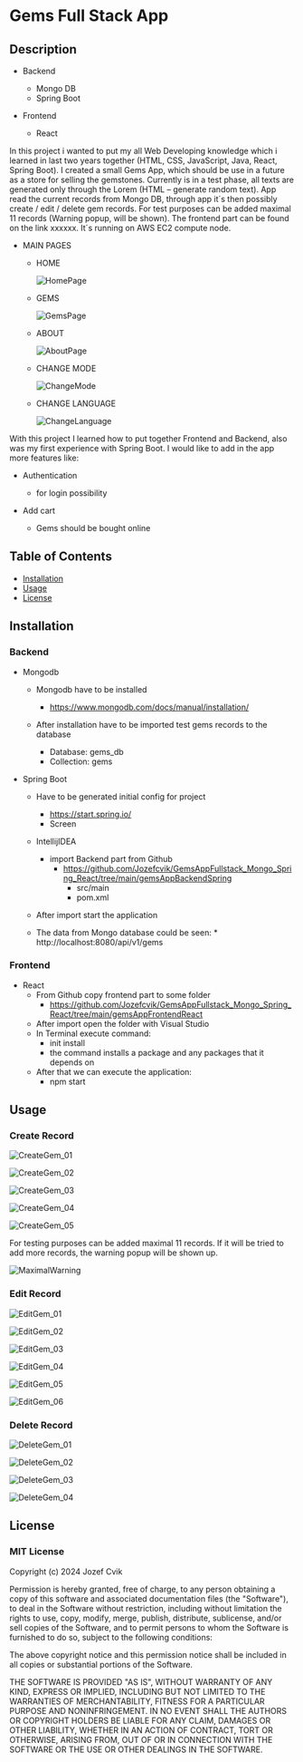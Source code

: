 # Gems Full Stack App

## Description

*	Backend
    *	Mongo DB
    *	Spring Boot
      
*	Frontend
    *	React

In this project i wanted to put my all Web Developing knowledge which i learned in last two years together (HTML, CSS, JavaScript, Java, React, Spring Boot). I created a small Gems App, which should be use in a future as a store for selling the gemstones. Currently is in a test phase, all texts are generated only through the Lorem (HTML – generate random text). App read the current records from Mongo DB, through app it´s then possibly create / edit / delete gem records. For test purposes can be added maximal 11 records (Warning popup, will be shown). The frontend part can be found on the link xxxxxx. It´s running on AWS EC2 compute node. 

* MAIN PAGES
  
   * HOME
      
     ![HomePage](assets/images/03_EN_HomeSide.jpg)


  * GEMS
    
      ![GemsPage](assets/images/04_EN_GemsSide.jpg)


  * ABOUT
    
      ![AboutPage](assets/images/05_EN_AboutSide.jpg)


  * CHANGE MODE
    
      ![ChangeMode](assets/images/06_EN_ChangeMode.jpg)


  * CHANGE LANGUAGE
    
      ![ChangeLanguage](assets/images/07_EN_ChangeLanguage.jpg)


With this project I learned how to put together Frontend and Backend, also was my first experience with Spring Boot. I would like to add in the app more features like:
  * Authentication
      * for login possibility

  * Add cart
      * Gems should be bought online


## Table of Contents

- [Installation](#installation)
- [Usage](#usage)
- [License](#license)

## Installation

### Backend
* Mongodb
    * Mongodb have to be installed
        * https://www.mongodb.com/docs/manual/installation/

    * After installation have to be imported test gems records to the database
        * Database: gems_db
        * Collection: gems

* Spring Boot
    * Have to be generated initial config for project
        * https://start.spring.io/
        * Screen

    * IntellijIDEA
        * import Backend part from Github
            * https://github.com/Jozefcvik/GemsAppFullstack_Mongo_Spring_React/tree/main/gemsAppBackendSpring
                * src/main
                * pom.xml

    * After import start the application
    * The data from Mongo database could be seen:
          * http://localhost:8080/api/v1/gems

### Frontend

* React
  * From Github copy frontend part to some folder
    * https://github.com/Jozefcvik/GemsAppFullstack_Mongo_Spring_React/tree/main/gemsAppFrontendReact
  * After import open the folder with Visual Studio
  * In Terminal execute command:
    * init install
    * the command installs a package and any packages that it depends on
  * After that we can execute the application:
    * npm start


## Usage

### Create Record
![CreateGem_01](assets/images/09_EN_CreateGem_01.jpg)

![CreateGem_02](assets/images/09_EN_CreateGem_02.jpg)

![CreateGem_03](assets/images/09_EN_CreateGem_03.jpg)

![CreateGem_04](assets/images/09_EN_CreateGem_04.jpg)

![CreateGem_05](assets/images/09_EN_CreateGem_05.jpg)


For testing purposes can be added maximal 11 records. If it will be tried to add more records, the warning popup will be shown up.

![MaximalWarning](assets/images/09_EN_CreateGem_06_Maximal.jpg)

### Edit Record
![EditGem_01](assets/images/10_EN_EditGem_01.jpg)

![EditGem_02](assets/images/10_EN_EditGem_02.jpg)

![EditGem_03](assets/images/10_EN_EditGem_03.jpg)

![EditGem_04](assets/images/10_EN_EditGem_04.jpg)

![EditGem_05](assets/images/10_EN_EditGem_05.jpg)

![EditGem_06](assets/images/10_EN_EditGem_06.jpg)

### Delete Record
![DeleteGem_01](assets/images/11_EN_DeleteGem_01.jpg)

![DeleteGem_02](assets/images/11_EN_DeleteGem_02.jpg)

![DeleteGem_03](assets/images/11_EN_DeleteGem_03.jpg)

![DeleteGem_04](assets/images/11_EN_DeleteGem_04.jpg)

## License

### MIT License

Copyright (c) 2024 Jozef Cvik

Permission is hereby granted, free of charge, to any person obtaining a copy
of this software and associated documentation files (the "Software"), to deal
in the Software without restriction, including without limitation the rights
to use, copy, modify, merge, publish, distribute, sublicense, and/or sell
copies of the Software, and to permit persons to whom the Software is
furnished to do so, subject to the following conditions:

The above copyright notice and this permission notice shall be included in all
copies or substantial portions of the Software.

THE SOFTWARE IS PROVIDED "AS IS", WITHOUT WARRANTY OF ANY KIND, EXPRESS OR
IMPLIED, INCLUDING BUT NOT LIMITED TO THE WARRANTIES OF MERCHANTABILITY,
FITNESS FOR A PARTICULAR PURPOSE AND NONINFRINGEMENT. IN NO EVENT SHALL THE
AUTHORS OR COPYRIGHT HOLDERS BE LIABLE FOR ANY CLAIM, DAMAGES OR OTHER
LIABILITY, WHETHER IN AN ACTION OF CONTRACT, TORT OR OTHERWISE, ARISING FROM,
OUT OF OR IN CONNECTION WITH THE SOFTWARE OR THE USE OR OTHER DEALINGS IN THE
SOFTWARE.
